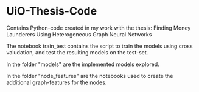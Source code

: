 # UiO-Thesis-Code
Contains Python-code created in my work with the thesis: Finding Money Launderers Using Heterogeneous Graph Neural Networks

The notebook train_test contains the script to train the models using cross valudation, and test the resulting models on the test-set. 

In the folder "models" are the implemented models explored. 

In the folder "node_features" are the notebooks used to create the additional graph-features for the nodes. 
